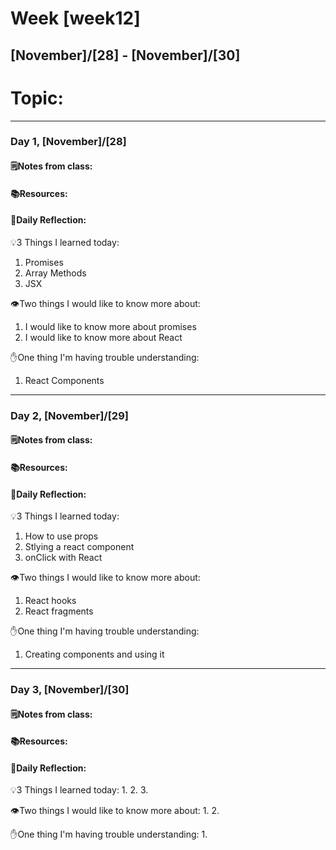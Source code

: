 # Week [week12]
## [November]/[28] - [November]/[30]

# Topic:

___

### Day 1, [November]/[28]

#### 🗒️Notes from class:

#### 📚Resources:


#### 💭Daily Reflection:

💡3 Things I learned today:
1. Promises
2. Array Methods
3. JSX

👁️Two things I would like to know more about:
1. I would like to know more about promises
2. I would like to know more about React

✋One thing I'm having trouble understanding:
1. React Components


___

### Day 2, [November]/[29] 

#### 🗒️Notes from class:

#### 📚Resources:


#### 💭Daily Reflection:

💡3 Things I learned today:
1. How to use props
2. Stlying a react component 
3. onClick with React

👁️Two things I would like to know more about:
1. React hooks
2. React fragments

✋One thing I'm having trouble understanding:
1. Creating components and using it 

___

### Day 3, [November]/[30]
#### 🗒️Notes from class:

#### 📚Resources:


#### 💭Daily Reflection:

💡3 Things I learned today:
1. 
2. 
3. 

👁️Two things I would like to know more about:
1. 
2. 

✋One thing I'm having trouble understanding:
1. 
 

